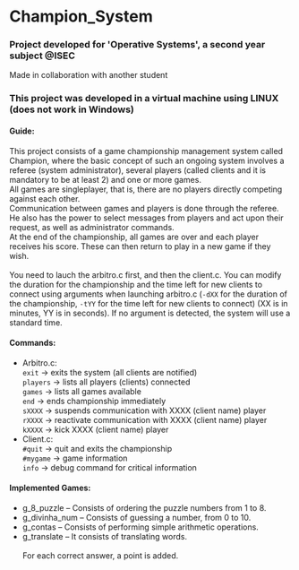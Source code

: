 # Champion_System

### Project developed for 'Operative Systems', a second year subject @ISEC

Made in collaboration with another student

### This project was developed in a virtual machine using LINUX (does not work in Windows)

#### Guide:

This project consists of a game championship management system called Champion, where the basic concept of such an ongoing system involves a referee (system administrator), several players (called clients and it is mandatory to be at least 2) and one or more games.<br/>All games are singleplayer, that is, there are no players directly competing against each other.<br/>Communication between games and players is done through the referee. He also has the power to select messages from players and act upon their request, as well as administrator commands.<br/>At the end of the championship, all games are over and each player receives his score. These can then return to play in a new game if they wish.<br/><br/>
You need to lauch the arbitro.c first, and then the client.c. You can modify the duration for the championship and the time left for new clients to connect using arguments when launching arbitro.c (```-dXX``` for the duration of the championship, ```-tYY``` for the time left for new clients to connect) (XX is in minutes, YY is in seconds). If no argument is detected, the system will use a standard time.

#### Commands:

* Arbitro.c:<br/>
```exit``` -> exits the system (all clients are notified)<br/>
```players``` -> lists all players (clients) connected<br/>
```games``` -> lists all games available<br/>
```end``` -> ends championship immediately<br/>
```sXXXX``` -> suspends communication with XXXX (client name) player<br/>
```rXXXX``` -> reactivate communication with XXXX (client name) player<br/>
```kXXXX``` -> kick XXXX (client name) player<br/>
* Client.c:<br/>
```#quit``` -> quit and exits the championship<br/>
```#mygame``` -> game information<br/>
```info``` -> debug command for critical information<br/>

#### Implemented Games:
* g_8_puzzle – Consists of ordering the puzzle numbers from 1 to 8.
* g_divinha_num – Consists of guessing a number, from 0 to 10.
* g_contas – Consists of performing simple arithmetic operations.
* g_translate – It consists of translating words.
<br/><br/>For each correct answer, a point is added.
